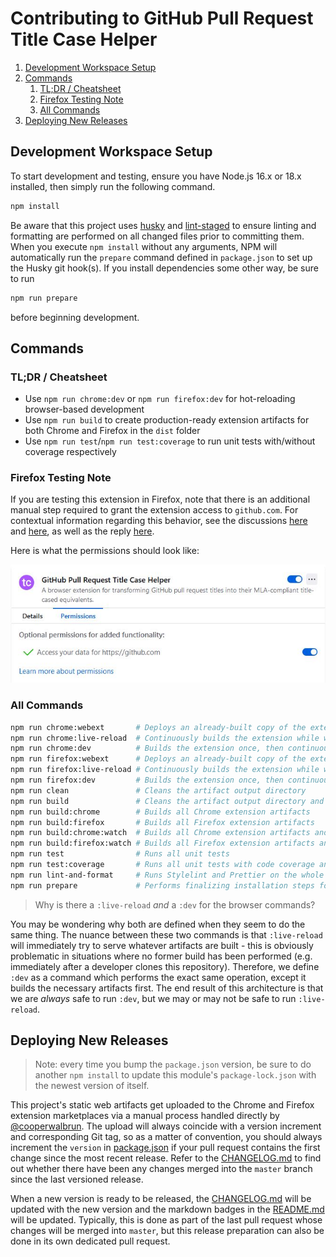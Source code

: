 # Contributing to GitHub Pull Request Title Case Helper

1. [Development Workspace Setup](#development-workspace-setup)
2. [Commands](#commands)
   1. [TL;DR / Cheatsheet](#tldr--cheatsheet)
   2. [Firefox Testing Note](#firefox-testing-note)
   3. [All Commands](#all-commands)
3. [Deploying New Releases](#deploying-new-releases)

## Development Workspace Setup

To start development and testing, ensure you have Node.js 16.x or 18.x installed, then simply run
the following command.

```bash
npm install
```

Be aware that this project uses [husky](https://www.npmjs.com/package/husky/v/latest) and
[lint-staged](https://www.npmjs.com/package/lint-staged/v/latest) to ensure linting and formatting
are performed on all changed files prior to committing them. When you execute `npm install` without
any arguments, NPM will automatically run the `prepare` command defined in `package.json` to set up
the Husky git hook(s). If you install dependencies some other way, be sure to run

```bash
npm run prepare
```

before beginning development.

## Commands

### TL;DR / Cheatsheet

* Use `npm run chrome:dev` or `npm run firefox:dev` for hot-reloading browser-based development
* Use `npm run build` to create production-ready extension artifacts for both Chrome and Firefox in
  the `dist` folder
* Use `npm run test`/`npm run test:coverage` to run unit tests with/without coverage respectively

### Firefox Testing Note

If you are testing this extension in Firefox, note that there is an additional manual step required
to grant the extension access to `github.com`. For contextual information regarding this behavior,
see the discussions
[here](https://discourse.mozilla.org/t/extensions-using-content-scripts-without-any-user-action-wont-work-anymore-in-mv3/98728)
and
[here](https://discourse.mozilla.org/t/are-content-scripts-not-automatically-injected-anymore-with-manifest-v3/108146),
as well as the reply [here](https://discourse.mozilla.org/t/blog-post-manifest-v3-in-firefox-recap-next-steps/97372/7).

Here is what the permissions should look like:

![Enabled Permissions in Firefox](./examples/firefox-permissions.jpg)

### All Commands

```bash
npm run chrome:webext       # Deploys an already-built copy of the extension into a Chrome browser session
npm run chrome:live-reload  # Continuously builds the extension while watching for changes and deploys it into a Chrome browser session
npm run chrome:dev          # Builds the extension once, then continuously rebuilds the extension and deploys it into a Chrome browser session
npm run firefox:webext      # Deploys an already-built copy of the extension into a Firefox browser session
npm run firefox:live-reload # Continuously builds the extension while watching for changes and deploys it into a Firefox browser session
npm run firefox:dev         # Builds the extension once, then continuously rebuilds the extension and deploys it into a Firefox browser session
npm run clean               # Cleans the artifact output directory
npm run build               # Cleans the artifact output directory and builds all extension/extension artifacts for both Chrome and Firefox
npm run build:chrome        # Builds all Chrome extension artifacts
npm run build:firefox       # Builds all Firefox extension artifacts
npm run build:chrome:watch  # Builds all Chrome extension artifacts and watches for changes
npm run build:firefox:watch # Builds all Firefox extension artifacts and watches for changes
npm run test                # Runs all unit tests
npm run test:coverage       # Runs all unit tests with code coverage analysis
npm run lint-and-format     # Runs Stylelint and Prettier on the whole project
npm run prepare             # Performs finalizing installation steps for the project (e.g. husky install)
```

>Why is there a `:live-reload` *and* a `:dev` for the browser commands?

You may be wondering why both are defined when they seem to do the same thing. The nuance between
these two commands is that `:live-reload` will immediately try to serve whatever artifacts are
built - this is obviously problematic in situations where no former build has been performed (e.g.
immediately after a developer clones this repository). Therefore, we define `:dev` as a command
which performs the exact same operation, except it builds the necessary artifacts first. The end
result of this architecture is that we are *always* safe to run `:dev`, but we may or may not be
safe to run `:live-reload`.

## Deploying New Releases

>Note: every time you bump the `package.json` version, be sure to do another `npm install` to update
>this module's `package-lock.json` with the newest version of itself.

This project's static web artifacts get uploaded to the Chrome and Firefox extension marketplaces
via a manual process handled directly by [@cooperwalbrun](https://github.com/cooperwalbrun). The
upload will always coincide with a version increment and corresponding Git tag, so as a matter of
convention, you should always increment the `version` in [package.json](./package.json) if your
pull request contains the first change since the most recent release. Refer to the
[CHANGELOG.md](./CHANGELOG.md) to find out whether there have been any changes merged into the
`master` branch since the last versioned release.

When a new version is ready to be released, the [CHANGELOG.md](./CHANGELOG.md) will be updated with
the new version and the markdown badges in the [README.md](./README.md) will be updated. Typically,
this is done as part of the last pull request whose changes will be merged into `master`, but this
release preparation can also be done in its own dedicated pull request.
